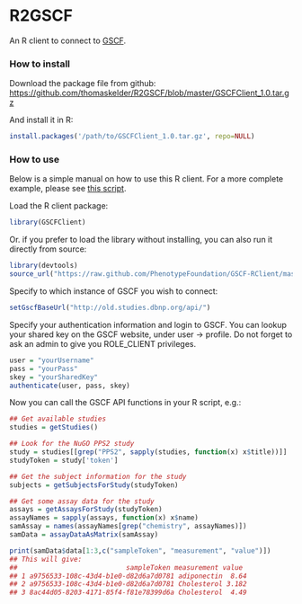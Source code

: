 R2GSCF
======

An R client to connect to [GSCF](https://github.com/PhenotypeFoundation/GSCF).

### How to install ##
Download the package file from github:
https://github.com/thomaskelder/R2GSCF/blob/master/GSCFClient_1.0.tar.gz

And install it in R:

```R
install.packages('/path/to/GSCFClient_1.0.tar.gz', repo=NULL)
```

### How to use ###
Below is a simple manual on how to use this R client. For a more complete example, please see [this script](example.R).

Load the R client package:

```R
library(GSCFClient)
```

Or. if you prefer to load the library without installing, you can also run it directly from source:

```R
library(devtools)
source_url("https://raw.github.com/PhenotypeFoundation/GSCF-RClient/master/dbnp.functions.R")
```

Specify to which instance of GSCF you wish to connect:

```R
setGscfBaseUrl("http://old.studies.dbnp.org/api/")
```

Specify your authentication information and login to GSCF. You can lookup your shared key on the GSCF website, under user -> profile. Do not forget to ask an admin to give you ROLE_CLIENT privileges.

```R
user = "yourUsername"
pass = "yourPass"
skey = "yourSharedKey"
authenticate(user, pass, skey)
```

Now you can call the GSCF API functions in your R script, e.g.:

```R
## Get available studies
studies = getStudies()

## Look for the NuGO PPS2 study
study = studies[[grep("PPS2", sapply(studies, function(x) x$title))]]
studyToken = study['token']

## Get the subject information for the study
subjects = getSubjectsForStudy(studyToken)

## Get some assay data for the study
assays = getAssaysForStudy(studyToken)
assayNames = sapply(assays, function(x) x$name)
samAssay = names(assayNames[grep("chemistry", assayNames)])
samData = assayDataAsMatrix(samAssay)

print(samData$data[1:3,c("sampleToken", "measurement", "value")])
## This will give:
##                           sampleToken measurement value
## 1 a9756533-108c-43d4-b1e0-d82d6a7d0781 adiponectin  8.64
## 2 a9756533-108c-43d4-b1e0-d82d6a7d0781 Cholesterol 3.182
## 3 8ac44d05-8203-4171-85f4-f81e78399d6a Cholesterol  4.49
```
